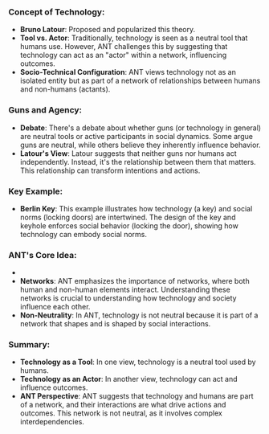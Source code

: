 ### Concept of Technology:
- **Bruno Latour**: Proposed and popularized this theory.
- **Tool vs. Actor**: Traditionally, technology is seen as a neutral tool that humans use. However, ANT challenges this by suggesting that technology can act as an "actor" within a network, influencing outcomes.
- **Socio-Technical Configuration**: ANT views technology not as an isolated entity but as part of a network of relationships between humans and non-humans (actants).
### Guns and Agency:
- **Debate**: There's a debate about whether guns (or technology in general) are neutral tools or active participants in social dynamics. Some argue guns are neutral, while others believe they inherently influence behavior.
- **Latour's View**: Latour suggests that neither guns nor humans act independently. Instead, it's the relationship between them that matters. This relationship can transform intentions and actions.
### Key Example:
- **Berlin Key**: This example illustrates how technology (a key) and social norms (locking doors) are intertwined. The design of the key and keyhole enforces social behavior (locking the door), showing how technology can embody social norms.
### ANT's Core Idea:
- 
- **Networks**: ANT emphasizes the importance of networks, where both human and non-human elements interact. Understanding these networks is crucial to understanding how technology and society influence each other.
- **Non-Neutrality**: In ANT, technology is not neutral because it is part of a network that shapes and is shaped by social interactions.
### Summary:
- **Technology as a Tool**: In one view, technology is a neutral tool used by humans.
- **Technology as an Actor**: In another view, technology can act and influence outcomes.
- **ANT Perspective**: ANT suggests that technology and humans are part of a network, and their interactions are what drive actions and outcomes. This network is not neutral, as it involves complex interdependencies.